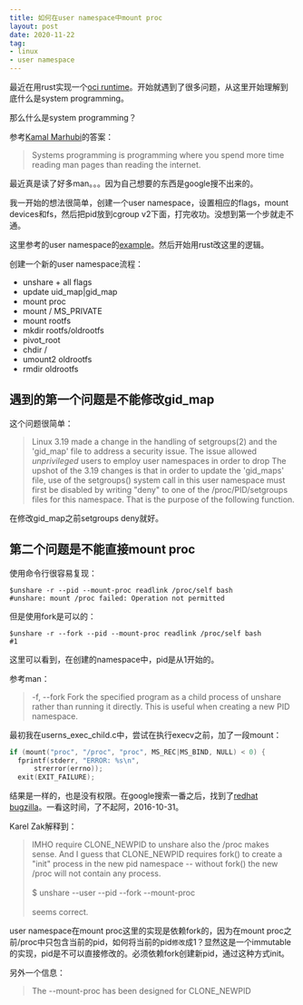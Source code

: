 ```yaml
---
title: 如何在user namespace中mount proc
layout: post
date: 2020-11-22
tag:
- linux
- user namespace
---
```


最近在用rust实现一个[oci runtime](https://github.com/opencontainers/runtime-spec)。开始就遇到了很多问题，从这里开始理解到底什么是system programming。

那么什么是system programming？

参考[Kamal Marhubi](http://kamalmarhubi.com/blog/2016/04/13/rust-nix-easier-unix-systems-programming-3/)的答案：

>Systems programming is programming where you spend more time reading man pages than reading the internet.

最近真是读了好多man。。。因为自己想要的东西是google搜不出来的。

我一开始的想法很简单，创建一个user namespace，设置相应的flags，mount devices和fs，然后把pid放到cgroup v2下面，打完收功。没想到第一个步就走不通。

这里参考的user namespace的[example](https://www.man7.org/linux/man-pages/man7/user_namespaces.7.html#EXAMPLES)。然后开始用rust改这里的逻辑。

创建一个新的user namespace流程：

- unshare + all flags
- update uid_map|gid_map
- mount proc
- mount / MS_PRIVATE
- mount rootfs
- mkdir rootfs/oldrootfs
- pivot_root
- chdir /
- umount2 oldrootfs
- rmdir oldrootfs

## 遇到的第一个问题是不能修改gid_map

这个问题很简单：

>Linux 3.19 made a change in the handling of setgroups(2) and the
'gid_map' file to address a security issue. The issue allowed
*unprivileged* users to employ user namespaces in order to drop
The upshot of the 3.19 changes is that in order to update the
'gid_maps' file, use of the setgroups() system call in this
user namespace must first be disabled by writing "deny" to one of
the /proc/PID/setgroups files for this namespace.  That is the
purpose of the following function.

在修改gid_map之前setgroups deny就好。

## 第二个问题是不能直接mount proc

使用命令行很容易复现：

```shell
$unshare -r --pid --mount-proc readlink /proc/self bash 
#unshare: mount /proc failed: Operation not permitted
```

但是使用fork是可以的：

```shell
$unshare -r --fork --pid --mount-proc readlink /proc/self bash
#1
```

这里可以看到，在创建的namespace中，pid是从1开始的。

参考man：

>   -f, --fork
              Fork the specified program as a child process of unshare rather than running it directly.  This is useful when creating a new PID namespace.

最初我在userns_exec_child.c中，尝试在执行execv之前，加了一段mount：

```c
if (mount("proc", "/proc", "proc", MS_REC|MS_BIND, NULL) < 0) {
  fprintf(stderr, "ERROR: %s\n",
      strerror(errno));
  exit(EXIT_FAILURE);
```

结果是一样的，也是没有权限。在google搜索一番之后，找到了[redhat bugzilla](https://bugzilla.redhat.com/show_bug.cgi?id=1390057)。一看这时间，了不起阿，2016-10-31。

Karel Zak解释到：

>IMHO require CLONE_NEWPID to unshare also the /proc makes sense.
And I guess that CLONE_NEWPID requires fork() to create a "init" process in the new pid namespace -- without fork() the new /proc will not contain any process.
\
\
$ unshare --user --pid --fork --mount-proc
\
\
seems correct.

user namespace在mount proc这里的实现是依赖fork的，因为在mount proc之前/proc中只包含当前的pid，如何将当前的pid`修改`成1？显然这是一个immutable的实现，pid是不可以直接修改的。必须依赖fork创建新pid，通过这种方式init。

另外一个信息：

>The --mount-proc has been designed for CLONE_NEWPID

